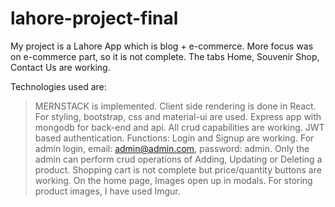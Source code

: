 # lahore-project-final

My project is a Lahore App which is blog + e-commerce. More focus was on e-commerce part, so it is not complete.
The tabs Home, Souvenir Shop, Contact Us are working.

Technologies used are:
> MERNSTACK is implemented.
> Client side rendering is done in React.
> For styling, bootstrap, css and material-ui are used.
> Express app with mongodb for back-end and api.
> All crud capabilities are working.
> JWT based authentication.
Functions:
> Login and Signup are working. For admin login, email: admin@admin.com, password: admin. 
> Only the admin can perform crud operations of Adding, Updating or Deleting a product.
> Shopping cart is not complete but price/quantity buttons are working.
> On the home page, Images open up in modals.
> For storing product images, I have used Imgur.
